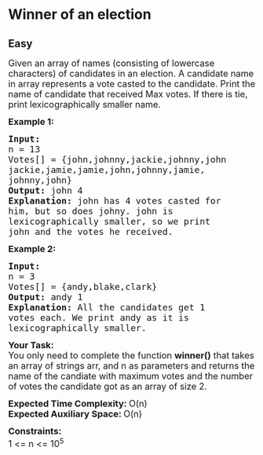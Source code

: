 # Winner of an election
## Easy 
<div class="problem-statement" style="user-select: auto;">
                <p style="user-select: auto;"></p><p style="user-select: auto;"><span style="font-size: 18px; user-select: auto;">Given an array of names (consisting of lowercase characters) of candidates in an election. A candidate name in array represents a vote casted to the candidate. Print the name of candidate that received Max votes. If there is tie, print lexicographically smaller name.</span></p>

<p style="user-select: auto;"><span style="font-size: 18px; user-select: auto;"><strong style="user-select: auto;">Example 1:</strong></span></p>

<pre style="user-select: auto;"><span style="font-size: 18px; user-select: auto;"><strong style="user-select: auto;">Input:
</strong>n = 13
Votes[] = {john,johnny,jackie,johnny,john 
jackie,jamie,jamie,john,johnny,jamie,
johnny,john}
<strong style="user-select: auto;">Output: </strong>john 4<strong style="user-select: auto;">
Explanation: </strong>john has 4 votes casted for 
him, but so does johny. john is 
lexicographically smaller, so we print 
john and the votes he received.</span></pre>

<p style="user-select: auto;"><span style="font-size: 18px; user-select: auto;"><strong style="user-select: auto;">Example 2:</strong></span></p>

<pre style="user-select: auto;"><span style="font-size: 18px; user-select: auto;"><strong style="user-select: auto;">Input:
</strong>n = 3
Votes[] = {andy,blake,clark}
<strong style="user-select: auto;">Output: </strong>andy 1<strong style="user-select: auto;">
Explanation: </strong>All the candidates get 1 
votes each. We print andy as it is 
lexicographically smaller.</span>
</pre>

<p style="user-select: auto;"><span style="font-size: 18px; user-select: auto;"><strong style="user-select: auto;">Your Task:</strong><br style="user-select: auto;">
You only need to complete the function&nbsp;<strong style="user-select: auto;">winner()</strong>&nbsp;that takes an array of strings&nbsp;arr, and n as parameters&nbsp;and&nbsp;returns&nbsp;the name of the&nbsp;candiate with maximum votes and the number of votes the candidate got as an array&nbsp;of size 2.</span></p>

<p style="user-select: auto;"><span style="font-size: 18px; user-select: auto;"><strong style="user-select: auto;">Expected Time Complexity:&nbsp;</strong>O(n)<br style="user-select: auto;">
<strong style="user-select: auto;">Expected Auxiliary Space:&nbsp;</strong>O(n)</span></p>

<p style="user-select: auto;"><span style="font-size: 18px; user-select: auto;"><strong style="user-select: auto;">Constraints:</strong><br style="user-select: auto;">
1 &lt;= n&nbsp;&lt;= 10<sup style="user-select: auto;">5</sup></span></p>
 <p style="user-select: auto;"></p>
            </div>